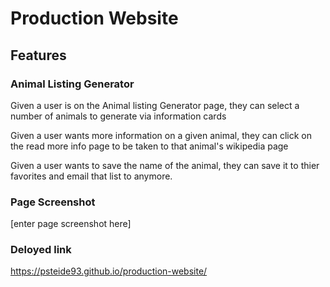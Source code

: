 # Production Website

## Features

### Animal Listing Generator

Given a user is on the Animal listing Generator page, they can select a number of animals to generate via information cards

Given a user wants more information on a given animal, they can click on the read more info page to be taken to that animal's wikipedia page

Given a user wants to save the name of the animal, they can save it to thier favorites and email that list to anymore.

### Page Screenshot

[enter page screenshot here]

### Deloyed link

https://psteide93.github.io/production-website/


